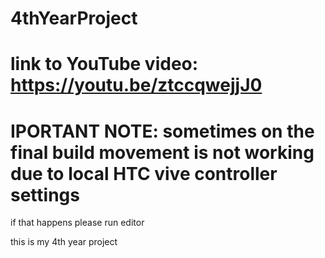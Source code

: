 # 4thYearProject
# link to YouTube video: https://youtu.be/ztccqwejjJ0

# IPORTANT NOTE: sometimes on the final build movement is not working due to local HTC vive controller settings 
if that happens please run editor

 this is my 4th year project
